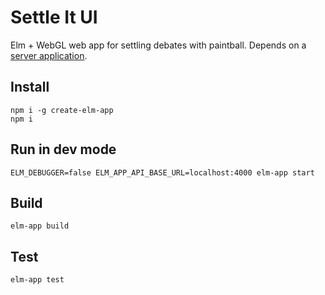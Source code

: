 # Settle It UI

Elm + WebGL web app for settling debates with paintball. Depends on a [server application](https://github.com/jhb188/settle-it-api).

## Install

```
npm i -g create-elm-app
npm i
```

## Run in dev mode

```
ELM_DEBUGGER=false ELM_APP_API_BASE_URL=localhost:4000 elm-app start
```

## Build

```
elm-app build
```

## Test

```
elm-app test
```
